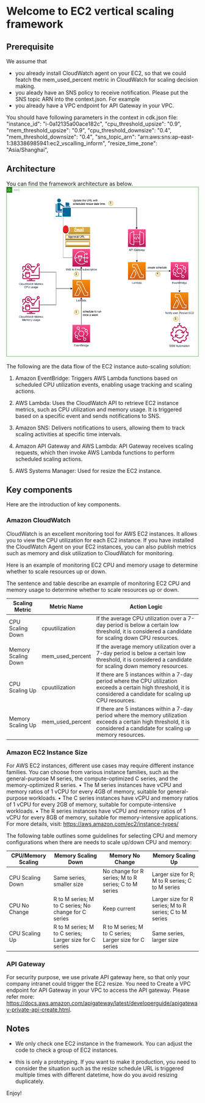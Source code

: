 
# Welcome to EC2 vertical scaling framework

## Prerequisite

We assume that 
* you already install CloudWatch agent on your EC2, so that we could featch the mem_used_percent metric in CloudWatch for scaling decision making. 
* you aleady have an SNS policy to receive notification. Please put the SNS topic ARN into the context.json. For example
* you already have a VPC endpoint for API Gateway in your VPC. 

You should have following parameters in the context in cdk.json file:
    "instance_id": "i-0a12135a00ace182c",
    "cpu_threshold_upsize": "0.9",
    "mem_threshold_upsize": "0.9",
    "cpu_threshold_downsize": "0.4",
    "mem_threshold_downsize": "0.4",
    "sns_topic_arn": "arn:aws:sns:ap-east-1:383386985941:ec2_vscalling_inform",
    "resize_time_zone": "Asia/Shanghai",


## Architecture

You can find the framework architecture as below.
![Architecture](docs/EC2-verticalscaling.png)

The following are the data flow of the EC2 instance auto-scaling solution:

1. Amazon EventBridge: Triggers AWS Lambda functions based on scheduled CPU utilization events, enabling usage tracking and scaling actions.

2. AWS Lambda: Uses the CloudWatch API to retrieve EC2 instance metrics, such as CPU utilization and memory usage. It is triggered based on a specific event and sends notifications to SNS.

3. Amazon SNS: Delivers notifications to users, allowing them to track scaling activities at specific time intervals.

4. Amazon API Gateway and AWS Lambda: API Gateway receives scaling requests, which then invoke AWS Lambda functions to perform scheduled scaling actions.

5. AWS Systems Manager: Used for resize the EC2 instance.

## Key components
Here are the introduction of key components.

### Amazon CloudWatch 
CloudWatch is an excellent monitoring tool for AWS EC2 instances. It allows you to view the CPU utilization for each EC2 instance. If you have installed the CloudWatch Agent on your EC2 instances, you can also publish metrics such as memory and disk utilization to CloudWatch for monitoring. 

Here is an example of monitoring EC2 CPU and memory usage to determine whether to scale resources up or down.

The sentence and table describe an example of monitoring EC2 CPU and memory usage to determine whether to scale resources up or down.

Scaling Metric | Metric Name | Action Logic
--- | --- | ---
CPU Scaling Down | cpuutilization | If the average CPU utilization over a 7-day period is below a certain low threshold, it is considered a candidate for scaling down CPU resources.
Memory Scaling Down | mem_used_percent | If the average memory utilization over a 7-day period is below a certain low threshold, it is considered a candidate for scaling down memory resources.
CPU Scaling Up | cpuutilization | If there are 5 instances within a 7-day period where the CPU utilization exceeds a certain high threshold, it is considered a candidate for scaling up CPU resources.
Memory Scaling Up | mem_used_percent | If there are 5 instances within a 7-day period where the memory utilization exceeds a certain high threshold, it is considered a candidate for scaling up memory resources.

### Amazon EC2 Instance Size
For AWS EC2 instances, different use cases may require different instance families. You can choose from various instance families, such as the general-purpose M series, the compute-optimized C series, and the memory-optimized R series.
• The M series instances have vCPU and memory ratios of 1 vCPU for every 4GB of memory, suitable for general-purpose workloads.
• The C series instances have vCPU and memory ratios of 1 vCPU for every 2GB of memory, suitable for compute-intensive workloads.
• The R series instances have vCPU and memory ratios of 1 vCPU for every 8GB of memory, suitable for memory-intensive applications.
For more details, visit: https://aws.amazon.com/ec2/instance-types/

The following table outlines some guidelines for selecting CPU and memory configurations when there are needs to scale up/down CPU and memory:

CPU/Memory Scaling | Memory Scaling Down | Memory No Change | Memory Scaling Up
--- | --- | --- | ---
CPU Scaling Down | Same series, smaller size | No change for R series; M to R series; C to M series | Larger size for R; M to R series; C to M series
CPU No Change | R to M series; M to C series; No change for C series | Keep current | Larger size for R series; M to R series; C to M series
CPU Scaling Up | R to M series; M to C series; Larger size for C series | R to M series; M to C series; Larger size for C series | Same series, larger size

### API Gateway
For security purpose, we use private API gateway here, so that only your company intranet could trigger the EC2 resize. You need to Create a VPC endpoint for API Gateway in your VPC to access the API gateway. Please refer more: https://docs.aws.amazon.com/apigateway/latest/developerguide/apigateway-private-api-create.html. 


## Notes

* We only check one EC2 instance in the framework. You can adjust the code to check a group of EC2 instances.

* this is only a prototyping. If you want to make it production, you need to consider the situation such as the resize schedule URL is triggered multiple times with different datetime, how do you avoid resizing duplicately. 


Enjoy!
